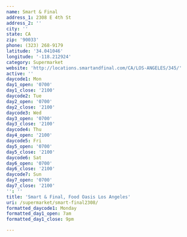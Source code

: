 ```yaml
---
name: Smart & Final
address_1: 2308 E 4th St
address_2: ''
city: ''
state: CA
zip: '90033'
phone: (323) 268-9179
latitude: '34.041046'
longitude: '-118.212924'
category: Supermarket
website: 'http://locations.smartandfinal.com/CA/LOS-ANGELES/345/'
active: ''
daycode1: Mon
day1_open: '0700'
day1_close: '2100'
daycode2: Tue
day2_open: '0700'
day2_close: '2100'
daycode3: Wed
day3_open: '0700'
day3_close: '2100'
daycode4: Thu
day4_open: '2100'
daycode5: Fri
day5_open: '0700'
day5_close: '2100'
daycode6: Sat
day6_open: '0700'
day6_close: '2100'
daycode7: Sun
day7_open: '0700'
day7_close: '2100'
'': ''
title: 'Smart & Final, Food Oasis Los Angeles'
uri: /supermarket/smart-final2308/
formatted_daycode1: Monday
formatted_day1_open: 7am
formatted_day1_close: 9pm

---
```

